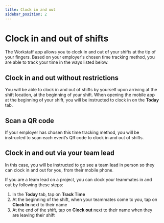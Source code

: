 ```yaml
---
title: Clock in and out
sidebar_position: 2
---
```


# Clock in and out of shifts
The Workstaff app allows you to clock in and out of your shifts at the tip of your fingers.
Based on your employer's chosen time tracking method, you are able to track your time in the ways listed below. 

## Clock in and out without restrictions
You will be able to clock in and out of shifts by yourself upon arriving at the shift location, at the beginning of your shift. When opening the mobile app at the beginning of your shift, you will be instructed to clock in on the **Today** tab.

## Scan a QR code 
If your employer has chosen this time tracking method, you will be instructed to scan each event’s QR code to clock in and out of shifts.

## Clock in and out via your team lead
In this case, you will be instructed to go see a team lead in person so they can clock in and out for you, from their mobile phone. 

If you are a team lead on a project, you can clock your teammates in and out by following these steps: 
1. In the **Today** tab, tap on **Track Time** 
2. At the beginning of the shift, when your teammates come to you, tap on **Clock In** next to their name
3. At the end of the shift, tap on **Clock out** next to their name when they are leaving their shift